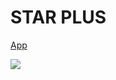 # STAR PLUS

[App](https://play.google.com/store/apps/details?id=com.disney.starplus&hl=en&gl=US)

<!-- bg -->
![](assets/imagens/background-ex_br.jpg)

